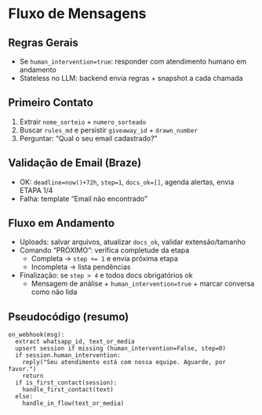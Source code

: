# Fluxo de Mensagens

## Regras Gerais
- Se `human_intervention=true`: responder com atendimento humano em andamento
- Stateless no LLM: backend envia regras + snapshot a cada chamada

## Primeiro Contato
1. Extrair `nome_sorteio` + `numero_sorteado`
2. Buscar `rules_md` e persistir `giveaway_id` + `drawn_number`
3. Perguntar: “Qual o seu email cadastrado?”

## Validação de Email (Braze)
- OK: `deadline=now()+72h`, `step=1`, `docs_ok=[]`, agenda alertas, envia ETAPA 1/4
- Falha: template “Email não encontrado”

## Fluxo em Andamento
- Uploads: salvar arquivos, atualizar `docs_ok`, validar extensão/tamanho
- Comando “PRÓXIMO”: verifica completude da etapa
  - Completa → `step += 1` e envia próxima etapa
  - Incompleta → lista pendências
- Finalização: se `step > 4` e todos docs obrigatórios ok
  - Mensagem de análise + `human_intervention=true` + marcar conversa como não lida

## Pseudocódigo (resumo)
```pseudo
on_webhook(msg):
  extract whatsapp_id, text_or_media
  upsert session if missing (human_intervention=False, step=0)
  if session.human_intervention:
    reply("Seu atendimento está com nossa equipe. Aguarde, por favor.")
    return
  if is_first_contact(session):
    handle_first_contact(text)
  else:
    handle_in_flow(text_or_media)
```
